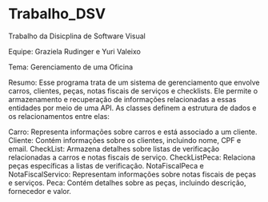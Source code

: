 # Trabalho_DSV
 Trabalho da Disicplina de Software Visual 

 Equipe: Graziela Rudinger e Yuri Valeixo

 Tema: Gerenciamento de uma Oficina

 Resumo: Esse programa trata de um sistema de gerenciamento que envolve carros, clientes, peças, notas fiscais de serviços e checklists. Ele permite o armazenamento e recuperação de informações relacionadas a essas entidades por meio de uma API. As classes definem a  estrutura de dados e os relacionamentos entre elas:
 
 Carro: Representa informações sobre carros e está associado a um cliente.
 Cliente: Contém informações sobre os clientes, incluindo nome, CPF e email.
 CheckList: Armazena detalhes sobre listas de verificação relacionadas a carros e notas fiscais de serviço.
 CheckListPeca: Relaciona peças específicas a listas de verificação.
 NotaFiscalPeca e NotaFiscalServico: Representam informações sobre notas fiscais de peças e serviços.
 Peca: Contém detalhes sobre as peças, incluindo descrição, fornecedor e valor.
